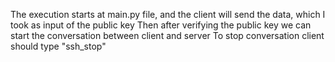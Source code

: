 The execution starts at main.py file, and the client will send the data, which I took as input of the public key
Then after verifying the public key we can start the conversation between client and server
To stop conversation client should type "ssh_stop"
